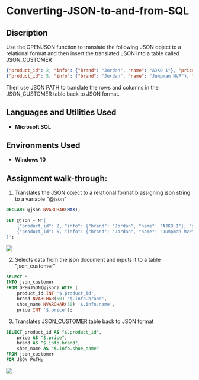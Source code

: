 # Converting-JSON-to-and-from-SQL
## Discription
Use the OPENJSON function to translate the following JSON object to a relational format and then insert the translated JSON into a table called JSON_CUSTOMER
```json
{"product_id": 2, "info": {"brand": "Jordan", "name": "AJKO 1"}, "price": 150},
{"product_id": 5, "info": {"brand": "Jordan", "name": "Jumpman MVP"}, "price": 165}
```
Then use JSON PATH to translate the rows and columns in the JSON_CUSTOMER table back to JSON format.

## Languages and Utilities Used

- **Microsoft SQL** 

## Environments Used

- **Windows 10**

## Assignment walk-through:
1. Translates the JSON object to a relational format b assigning json string to a variable "@json"
```SQL
DECLARE @json NVARCHAR(MAX);

SET @json = N'[
	{"product_id": 2, "info": {"brand": "Jordan", "name": "AJKO 1"}, "price": 150},
	{"product_id": 5, "info": {"brand": "Jordan", "name": "Jumpman MVP"}, "price": 165}
]';
```
<img src="https://i.imgur.com/HiAokm0.png"/>

2. Selects data from the json document and inputs it to a table "json_customer"
```SQL
SELECT *
INTO json_customer
FROM OPENJSON(@json) WITH (
	product_id INT '$.product_id',
	brand NVARCHAR(50) '$.info.brand',
	shoe_name NVARCHAR(50) '$.info.name',
	price INT '$.price');
```
3. Translates JSON_CUSTOMER table back to JSON format
```SQL
SELECT product_id AS "$.product_id",
	price AS "$.price",
	brand AS "$.info.brand",
	shoe_name AS "$.info.shoe_name"
FROM json_customer
FOR JSON PATH;
```
<img src="https://i.imgur.com/zePjBx3.png"/>

